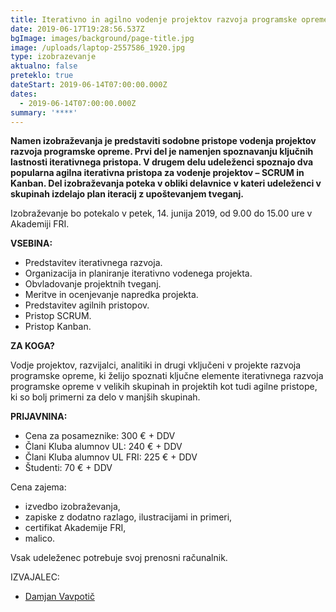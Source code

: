 ```yaml
---
title: Iterativno in agilno vodenje projektov razvoja programske opreme
date: 2019-06-17T19:28:56.537Z
bgImage: images/background/page-title.jpg
image: /uploads/laptop-2557586_1920.jpg
type: izobrazevanje
aktualno: false
preteklo: true
dateStart: 2019-06-14T07:00:00.000Z
dates:
  - 2019-06-14T07:00:00.000Z
summary: '****'
---
```

**Namen izobraževanja je predstaviti sodobne pristope vodenja projektov razvoja programske opreme. Prvi del je namenjen spoznavanju ključnih lastnosti iterativnega pristopa. V drugem delu udeleženci spoznajo dva popularna agilna iterativna pristopa za vodenje projektov – SCRUM in Kanban. Del izobraževanja poteka v obliki delavnice v kateri udeleženci v skupinah izdelajo plan iteracij z upoštevanjem tveganj.**

Izobraževanje bo potekalo v petek, 14. junija 2019, od 9.00 do 15.00 ure v Akademiji FRI.

**VSEBINA:**

* Predstavitev iterativnega razvoja.
* Organizacija in planiranje iterativno vodenega projekta.
* Obvladovanje projektnih tveganj.
* Meritve in ocenjevanje napredka projekta.
* Predstavitev agilnih pristopov.
* Pristop SCRUM.
* Pristop Kanban.

**ZA KOGA?**

Vodje projektov, razvijalci, analitiki in drugi vključeni v projekte razvoja programske opreme, ki želijo spoznati ključne elemente iterativnega razvoja programske opreme v velikih skupinah in projektih kot tudi agilne pristope, ki so bolj primerni za delo v manjših skupinah.

**PRIJAVNINA:**

* Cena za posameznike: 300 € + DDV
* Člani Kluba alumnov UL: 240 € + DDV
* Člani Kluba alumnov UL FRI: 225 € + DDV
* Študenti: 70 € + DDV

Cena zajema:

* izvedbo izobraževanja,
* zapiske z dodatno razlago, ilustracijami in primeri,
* certifikat Akademije FRI,
* malico.

Vsak udeleženec potrebuje svoj prenosni računalnik.
 

IZVAJALEC:

* [Damjan Vavpotič](/izvajalci/damjan-vavpotic/)
